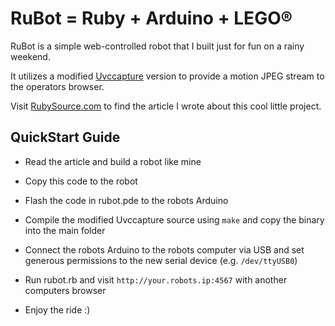 RuBot = Ruby + Arduino + LEGO®
==============================

RuBot is a simple web-controlled robot that I built just for fun on a rainy weekend.

It utilizes a modified [Uvccapture](http://staticwave.ca/source/uvccapture) version
to provide a motion JPEG stream to the operators browser.

Visit [RubySource.com](http://rubysource.com/author/mberszick/) to find the article
I wrote about this cool little project.



QuickStart Guide
----------------

* Read the article and build a robot like mine

* Copy this code to the robot

* Flash the code in rubot.pde to the robots Arduino

* Compile the modified Uvccapture source using `make` and copy the binary into the
main folder

* Connect the robots Arduino to the robots computer via USB and set generous permissions
to the new serial device (e.g. `/dev/ttyUSB0`)

* Run rubot.rb and visit `http://your.robots.ip:4567` with another computers browser

* Enjoy the ride :) 
